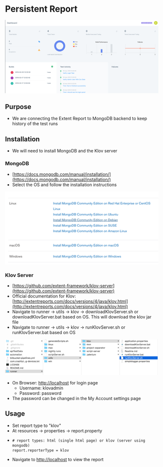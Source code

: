 # Persistent Report

![](../.gitbook/assets/image%20%2837%29.png)

## Purpose

* We are connecting the Extent Report to MongoDB backend to keep history of the test runs

## Installation

* We will need to install MongoDB and the Klov server 

### MongoDB

* [https://docs.mongodb.com/manual/installation/](https://docs.mongodb.com/manual/installation/)
* Select the OS and follow the installation instructions

![](../.gitbook/assets/image%20%2875%29.png)

### Klov Server

* [https://github.com/extent-framework/klov-server](https://github.com/extent-framework/klov-server)
* Official documentation for Klov: [http://extentreports.com/docs/versions/4/java/klov.html](http://extentreports.com/docs/versions/4/java/klov.html)
* Navigate to runner -&gt; utils -&gt; klov -&gt; downloadKlovServer.sh or downloadKlovServer.bat based on OS. This will download the klov jar file
* Navigate to runner -&gt; utils -&gt; klov -&gt; runKlovServer.sh or runKlovServer.bat based on OS

![](../.gitbook/assets/image%20%2839%29.png)

* On Browser: [http://localhost](http://localhost) for login page
  * Username: klovadmin
  *  Password: password
* The password can be changed in the My Account settings page

## Usage

* Set report type to "klov"
* At resources -&gt; properties -&gt; report.property
* ```text
  # report types: html (single html page) or klov (server using mongodb)
  report.reporterType = klov
  ```
* Navigate to [http://localhost](http://localhost) to view the report



